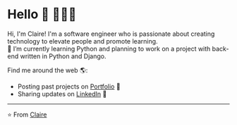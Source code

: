 <!--
**jw20191n/jw20191n** is a ✨ _special_ ✨ repository because its `README.md` (this file) appears on your GitHub profile.

Here are some ideas to get you started:

- 🔭 I’m currently working on ...
- 🌱 I’m currently learning ...
- 👯 I’m looking to collaborate on ...
- 🤔 I’m looking for help with ...
- 💬 Ask me about ...
- 📫 How to reach me: ...
- 😄 Pronouns: ...
- ⚡ Fun fact: ...
-->


# Hello 👋   👩🏻‍💻

Hi, I'm Claire! I'm a software engineer who is passionate about creating technology to elevate people and promote learning.<br />
🌱 I’m currently learning Python and planning to work on a project with back-end written in Python and Django.

Find me around the web 🌎:
- Posting past projects on <a href="http://jiayiwang.co">Portfolio</a> :open_file_folder:
- Sharing updates on <a href="https://www.linkedin.com/in/claire-jiayi-wang/">LinkedIn</a> 💼

---
⭐️ From [Claire](https://github.com/jw20191n)

